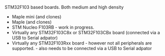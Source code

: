 STM32F103 based boards. Both medium and high density

* Maple mini (and clones)
* Maple (and clones)
* STM Nucleo F103RB - work in progress.
* Virtually any STM32F103C8x or STM32F103CBx board (connected via a USB to Serial adpator)
* Virtually any STM32F103Rxx board - however not all peripherals are supported. - also needs to be connected via a USB to Serial adpator